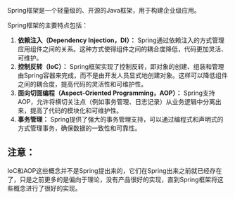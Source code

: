 Spring框架是一个轻量级的、开源的Java框架，用于构建企业级应用。

Spring框架的主要特点包括：

1. **依赖注入（Dependency Injection，DI）：** Spring通过依赖注入的方式管理应用组件之间的关系。这种方式使得组件之间的耦合度降低，代码更加灵活、可维护。
2. **控制反转（IoC）：** Spring框架实现了控制反转，即对象的创建、组装和管理由Spring容器来完成，而不是由开发人员显式地创建对象。这样可以降低组件之间的耦合度，提高代码的灵活性和可维护性。
3. **面向切面编程（Aspect-Oriented Programming，AOP）：** Spring支持AOP，允许将横切关注点（例如事务管理、日志记录）从业务逻辑中分离出来，提高了代码的模块化和可维护性。
4. **事务管理：** Spring提供了强大的事务管理支持，可以通过编程式和声明式的方式管理事务，确保数据的一致性和可靠性。
## 注意：
IoC和AOP这些概念并不是Spring提出来的，它们在Spring出来之前就已经存在了，只是之前更多的是偏向于理论，没有产品很好的实现，直到Spring框架将这些概念进行了很好的实现。
